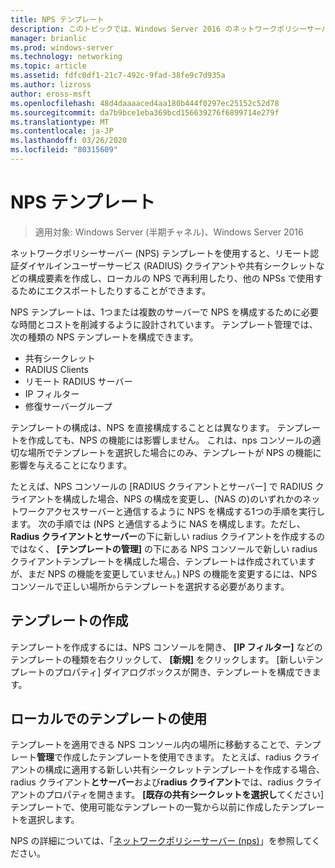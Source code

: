 ```yaml
---
title: NPS テンプレート
description: このトピックでは、Windows Server 2016 のネットワークポリシーサーバーテンプレートの概要について説明します。
manager: brianlic
ms.prod: windows-server
ms.technology: networking
ms.topic: article
ms.assetid: fdfc0df1-21c7-492c-9fad-38fe9c7d935a
ms.author: lizross
author: eross-msft
ms.openlocfilehash: 48d4daaaaced4aa180b444f0297ec25152c52d78
ms.sourcegitcommit: da7b9bce1eba369bcd156639276f6899714e279f
ms.translationtype: MT
ms.contentlocale: ja-JP
ms.lasthandoff: 03/26/2020
ms.locfileid: "80315609"
---
```

# <a name="nps-templates"></a>NPS テンプレート

>適用対象: Windows Server (半期チャネル)、Windows Server 2016

ネットワークポリシーサーバー \(NPS\) テンプレートを使用すると、リモート認証ダイヤルインユーザーサービス \(RADIUS\) クライアントや共有シークレットなどの構成要素を作成し、ローカルの NPS で再利用したり、他の NPSs で使用するためにエクスポートしたりすることができます。

NPS テンプレートは、1つまたは複数のサーバーで NPS を構成するために必要な時間とコストを削減するように設計されています。 テンプレート管理では、次の種類の NPS テンプレートを構成できます。

- 共有シークレット
- RADIUS Clients
- リモート RADIUS サーバー
- IP フィルター
- 修復サーバーグループ

テンプレートの構成は、NPS を直接構成することとは異なります。 テンプレートを作成しても、NPS の機能には影響しません。 これは、nps コンソールの適切な場所でテンプレートを選択した場合にのみ、テンプレートが NPS の機能に影響を与えることになります。 

たとえば、NPS コンソールの [RADIUS クライアントとサーバー] で RADIUS クライアントを構成した場合、NPS の構成を変更し、\(NAS の\)のいずれかのネットワークアクセスサーバーと通信するように NPS を構成する1つの手順を実行します。 次の手順では \(NPS と通信するように NAS を構成します。ただし、 **Radius クライアントとサーバー**の下に新しい radius クライアントを作成するのではなく、 **[テンプレートの管理]** の下にある NPS コンソールで新しい radius クライアントテンプレートを構成した場合、テンプレートは作成されていますが、まだ NPS の機能を変更していません。\) NPS の機能を変更するには、NPS コンソールで正しい場所からテンプレートを選択する必要があります。

## <a name="creating-templates"></a>テンプレートの作成

テンプレートを作成するには、NPS コンソールを開き、 **[IP フィルター]** などのテンプレートの種類を右クリックして、 **[新規]** をクリックします。 [新しいテンプレートのプロパティ] ダイアログボックスが開き、テンプレートを構成できます。

## <a name="using-templates-locally"></a>ローカルでのテンプレートの使用

テンプレートを適用できる NPS コンソール内の場所に移動することで、テンプレート**管理**で作成したテンプレートを使用できます。 たとえば、radius クライアントの構成に適用する新しい共有シークレットテンプレートを作成する場合、radius クライアント**とサーバー**および**radius クライアント**では、radius クライアントのプロパティを開きます。 **[既存の共有シークレットを選択し**てください] テンプレートで、使用可能なテンプレートの一覧から以前に作成したテンプレートを選択します。

NPS の詳細については、「[ネットワークポリシーサーバー (nps)](nps-top.md)」を参照してください。
